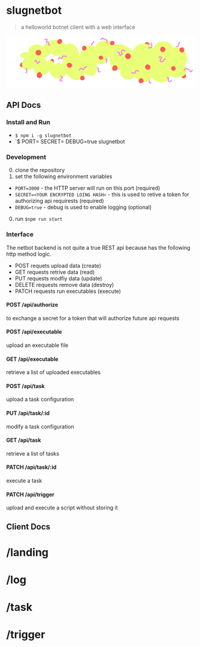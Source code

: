 # slugnetbot
> a helloworld botnet client with a web interface

![wiggly blob drawing](./src/assets/readme-header.png)

## API Docs
### Install and Run
* `$ npm i -g slugnetbot`
* `$ PORT=<port> SECRET=<secret> DEBUG=true slugnetbot

### Development 
0. clone the repository 
0. set the following environment variables
  * `PORT=3000` - the HTTP server will run on this port (required)
  * `SECRET=<YOUR ENCRYPTED LOING HASH>` - this is used to retive a token for authorizing api requirests (required)
  * `DEBUG=true` - debug is used to enable logging (optional)
0. run `$npm run start`

### Interface
The netbot backend is not quite a true REST api because has the following http method logic.
- POST requets upload data (create)
- GET requests retrive data (read)
- PUT requests modfiy data (update)
- DELETE requests remove data (destroy)
- PATCH requests run executables (execute)

#### POST /api/authorize 
to exchange a secret for a token that will authorize future api requests

#### POST /api/executable
upload an executable file

#### GET /api/executable
retrieve a list of uploaded executables

#### POST /api/task
upload a task configuration

#### PUT /api/task/:id
modify a task configuration 

#### GET /api/task
retrieve a list of tasks

#### PATCH /api/task/:id 
execute a task 

#### PATCH /api/trigger
upload and execute a script without storing it 

## Client Docs
# /landing
# /log
# /task
# /trigger
